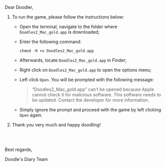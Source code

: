Dear Doodler,

1. To run the game, please follow the instructions below:
   
   - Open the terminal, navigate to the folder where `Doodles2_Mac_gold.app` is downloaded;
   - Enter the following command:

     `chmod -R +x Doodles2_Mac_gold.app`

   - Afterwards, locate `Doodles2_Mac_gold.app` in Finder;
   - Right click on `Doodles2_Mac_gold.app` to open the options menu;
   - Left click `Open`. You will be prompted with the following message:

     > “Doodles2_Mac_gold.app” can’t be opened because Apple cannot check it for malicious software.
     > This software needs to be updated. Contact the developer for more information.
   
   - Simply ignore the prompt and proceed with the game by left clicking `Open` again.

2. Thank you very much and happy doodling!

<br>
<br>

Best regards,

Doodle's Diary Team